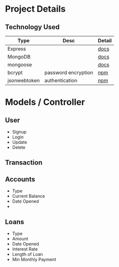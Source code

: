 # Project Details

## Technology Used
| Type | Desc | Detail
| --- | --- | --- |
| Express | | [docs](#)
| MongoDB | | [docs](#)
| mongoose | | [docs](#)
| bcrypt | password encryption | [npm](#)
| jsonwebtoken | authentication | [npm]("mongodb://localhost:27017/")

# Models / Controller
## User
- Signup
- Login
- Update
- Delete

## Transaction

## Accounts
- Type
- Current Balance
- Date Opened
- 

## Loans
- Type
- Amount
- Date Opened
- Interest Rate
- Length of Loan
- Min Monthly Payment
